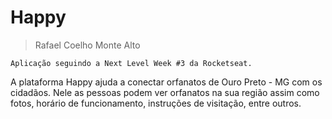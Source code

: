 # Happy

> Rafael Coelho Monte Alto

`Aplicação seguindo a Next Level Week #3 da Rocketseat.`

A plataforma Happy ajuda a conectar orfanatos de Ouro Preto - MG com os cidadãos. Nele as pessoas podem ver orfanatos na sua região assim como fotos, horário de funcionamento, instruções de visitação, entre outros.

